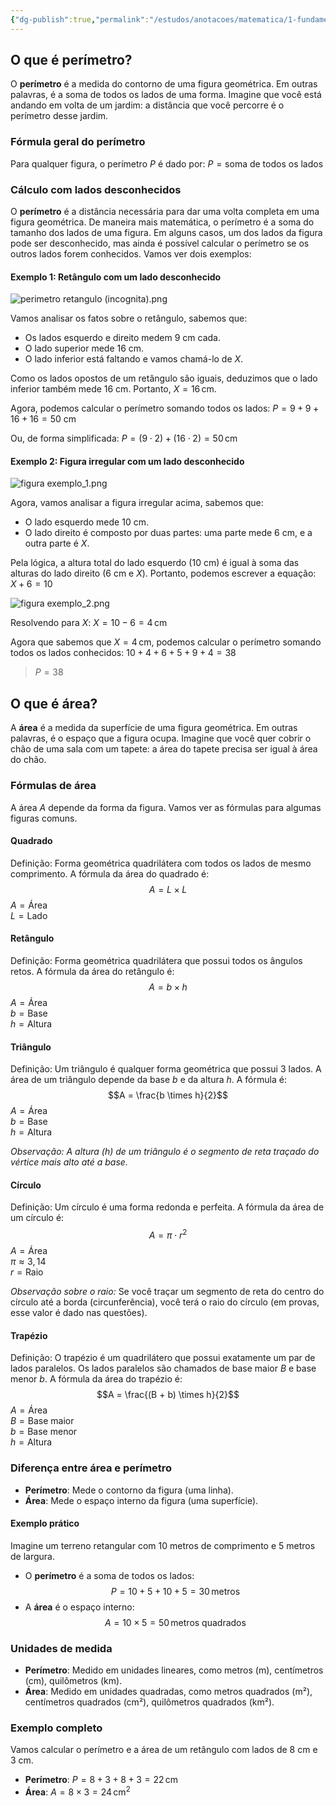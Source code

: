 ```yaml
---
{"dg-publish":true,"permalink":"/estudos/anotacoes/matematica/1-fundamental-1/4-geometria-plana/4-6-perimetro-e-area/"}
---
```


## O que é perímetro?

O **perímetro** é a medida do contorno de uma figura geométrica. Em outras palavras, é a soma de todos os lados de uma forma. Imagine que você está andando em volta de um jardim: a distância que você percorre é o perímetro desse jardim.

### Fórmula geral do perímetro

Para qualquer figura, o perímetro $P$ é dado por: $P = \text{soma de todos os lados}$ 

### Cálculo com lados desconhecidos

O **perímetro** é a distância necessária para dar uma volta completa em uma figura geométrica. De maneira mais matemática, o perímetro é a soma do tamanho dos lados de uma figura. Em alguns casos, um dos lados da figura pode ser desconhecido, mas ainda é possível calcular o perímetro se os outros lados forem conhecidos. Vamos ver dois exemplos:

#### Exemplo 1: Retângulo com um lado desconhecido

![perimetro retangulo (incognita).png](/img/user/assets/Notas/Matem%C3%A1tica%20e%20Natureza/1.%20Fundamental%201/4.%20Geometria%20plana/4.6.%20Per%C3%ADmetro%20e%20%C3%A1rea/perimetro%20retangulo%20(incognita).png)

Vamos analisar os fatos sobre o retângulo, sabemos que:

- Os lados esquerdo e direito medem 9 cm cada.
- O lado superior mede 16 cm.
- O lado inferior está faltando e vamos chamá-lo de $X$.

Como os lados opostos de um retângulo são iguais, deduzimos que o lado inferior também mede 16 cm. Portanto, $X = 16 \, \text{cm}$.

Agora, podemos calcular o perímetro somando todos os lados: $P = 9 + 9 + 16 + 16 = 50 \text{ cm}$

Ou, de forma simplificada: $P = (9 \cdot 2) + (16 \cdot 2) = 50 \, \text{cm}$

#### Exemplo 2: Figura irregular com um lado desconhecido

![figura exemplo_1.png](/img/user/assets/Notas/Matem%C3%A1tica%20e%20Natureza/1.%20Fundamental%201/4.%20Geometria%20plana/4.6.%20Per%C3%ADmetro%20e%20%C3%A1rea/figura%20exemplo_1.png)

Agora, vamos analisar a figura irregular acima, sabemos que:

- O lado esquerdo mede 10 cm.
- O lado direito é composto por duas partes: uma parte mede 6 cm, e a outra parte é $X$.

Pela lógica, a altura total do lado esquerdo (10 cm) é igual à soma das alturas do lado direito (6 cm e $X$). Portanto, podemos escrever a equação: $X + 6 = 10$

![figura exemplo_2.png](/img/user/assets/Notas/Matem%C3%A1tica%20e%20Natureza/1.%20Fundamental%201/4.%20Geometria%20plana/4.6.%20Per%C3%ADmetro%20e%20%C3%A1rea/figura%20exemplo_2.png)

Resolvendo para $X$: $X = 10 - 6 = 4 \, \text{cm}$

Agora que sabemos que $X = 4 \, \text{cm}$, podemos calcular o perímetro somando todos os lados conhecidos: $10 + 4 + 6 + 5 + 9 + 4 = 38$

> $P = 38$

## O que é área?

A **área** é a medida da superfície de uma figura geométrica. Em outras palavras, é o espaço que a figura ocupa. Imagine que você quer cobrir o chão de uma sala com um tapete: a área do tapete precisa ser igual à área do chão.

### Fórmulas de área

A área $A$ depende da forma da figura. Vamos ver as fórmulas para algumas figuras comuns.

#### Quadrado

Definição: Forma geométrica quadrilátera com todos os lados de mesmo comprimento. A fórmula da área do quadrado é: 
$$A = L \times L$$
$A = \text{Área}$  
$L = \text{Lado}$

#### Retângulo

Definição: Forma geométrica quadrilátera que possui todos os ângulos retos. A fórmula da área do retângulo é: 
$$A = b \times h$$
$A = \text{Área}$  
$b = \text{Base}$  
$h = \text{Altura}$

#### Triângulo

Definição: Um triângulo é qualquer forma geométrica que possui 3 lados. A área de um triângulo depende da base $b$ e da altura $h$. A fórmula é: 
$$A = \frac{b \times h}{2}$$
$A = \text{Área}$  
$b = \text{Base}$  
$h = \text{Altura}$

*Observação: A altura ($h$) de um triângulo é o segmento de reta traçado do vértice mais alto até a base.*

#### Círculo

Definição: Um círculo é uma forma redonda e perfeita. A fórmula da área de um círculo é: 
$$A = \pi \cdot r^2$$
$A = \text{Área}$  
$\pi \approx 3,14$  
$r = \text{Raio}$

*Observação sobre o raio:* Se você traçar um segmento de reta do centro do círculo até a borda (circunferência), você terá o raio do círculo (em provas, esse valor é dado nas questões).

#### Trapézio

Definição: O trapézio é um quadrilátero que possui exatamente um par de lados paralelos. Os lados paralelos são chamados de base maior $B$ e base menor $b$. A fórmula da área do trapézio é: 
$$A = \frac{(B + b) \times h}{2}$$
$A = \text{Área}$  
$B = \text{Base maior}$  
$b = \text{Base menor}$  
$h = \text{Altura}$
### Diferença entre área e perímetro

- **Perímetro**: Mede o contorno da figura (uma linha).
- **Área**: Mede o espaço interno da figura (uma superfície).

#### Exemplo prático

Imagine um terreno retangular com 10 metros de comprimento e 5 metros de largura.

- O **perímetro** é a soma de todos os lados: $$P = 10 + 5 + 10 + 5 = 30 \, \text{metros}$$
- A **área** é o espaço interno: $$A = 10 \times 5 = 50 \, \text{metros quadrados}$$

### Unidades de medida

- **Perímetro**: Medido em unidades lineares, como metros (m), centímetros (cm), quilômetros (km).
- **Área**: Medido em unidades quadradas, como metros quadrados (m²), centímetros quadrados (cm²), quilômetros quadrados (km²).

### Exemplo completo

Vamos calcular o perímetro e a área de um retângulo com lados de 8 cm e 3 cm.

- **Perímetro**: $P = 8 + 3 + 8 + 3 = 22 \, \text{cm}$
- **Área**: $A = 8 \times 3 = 24 \, \text{cm}^2$
